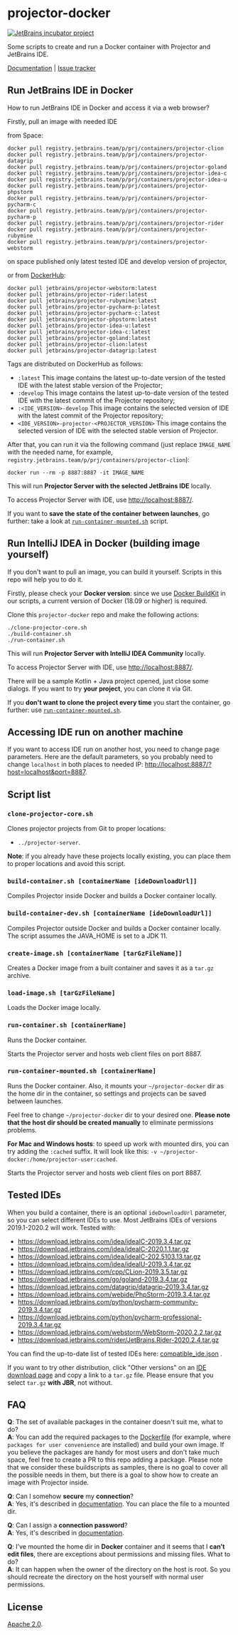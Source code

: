 # projector-docker

[![JetBrains incubator project](https://jb.gg/badges/incubator.svg)](https://confluence.jetbrains.com/display/ALL/JetBrains+on+GitHub)

Some scripts to create and run a Docker container with Projector and JetBrains IDE.

[Documentation](https://jetbrains.github.io/projector-client/mkdocs/latest/)
| [Issue tracker](https://youtrack.jetbrains.com/issues/PRJ)

## Run JetBrains IDE in Docker

How to run JetBrains IDE in Docker and access it via a web browser?

Firstly, pull an image with needed IDE 

from Space:

```shell
docker pull registry.jetbrains.team/p/prj/containers/projector-clion
docker pull registry.jetbrains.team/p/prj/containers/projector-datagrip
docker pull registry.jetbrains.team/p/prj/containers/projector-goland
docker pull registry.jetbrains.team/p/prj/containers/projector-idea-c
docker pull registry.jetbrains.team/p/prj/containers/projector-idea-u
docker pull registry.jetbrains.team/p/prj/containers/projector-phpstorm
docker pull registry.jetbrains.team/p/prj/containers/projector-pycharm-c
docker pull registry.jetbrains.team/p/prj/containers/projector-pycharm-p
docker pull registry.jetbrains.team/p/prj/containers/projector-rider
docker pull registry.jetbrains.team/p/prj/containers/projector-rubymine
docker pull registry.jetbrains.team/p/prj/containers/projector-webstorm
```

on space published only latest tested IDE and develop version of projector,

or from [DockerHub](https://hub.docker.com/orgs/jetbrains/repositories):

```shell
docker pull jetbrains/projector-webstorm:latest
docker pull jetbrains/projector-rider:latest
docker pull jetbrains/projector-rubymine:latest
docker pull jetbrains/projector-pycharm-p:latest
docker pull jetbrains/projector-pycharm-c:latest
docker pull jetbrains/projector-phpstorm:latest
docker pull jetbrains/projector-idea-u:latest
docker pull jetbrains/projector-idea-c:latest
docker pull jetbrains/projector-goland:latest
docker pull jetbrains/projector-clion:latest
docker pull jetbrains/projector-datagrip:latest
```
Tags are distributed on DockerHub as follows:
 - `:latest` This image contains the latest up-to-date version of the tested IDE with the latest stable version of the Projector;
 - `:develop` This image contains the latest up-to-date version of the tested IDE with the latest commit of the Projector repository; 
 - `:<IDE_VERSION>-develop` This image contains the selected version of IDE with the latest commit of the Projector repository; 
 - `<IDE_VERSION>-projector-<PROJECTOR_VERSION>` This image contains the selected version of IDE with the selected stable version of Projector.

After that, you can run it via the following command (just replace `IMAGE_NAME` with the needed name, for
example, `registry.jetbrains.team/p/prj/containers/projector-clion`):

```shell
docker run --rm -p 8887:8887 -it IMAGE_NAME
```

This will run **Projector Server with the selected JetBrains IDE** locally.

To access Projector Server with IDE, use <http://localhost:8887/>.

If you want to **save the state of the container between launches**, go further: take a look
at [`run-container-mounted.sh`](#run-container-mountedsh-containername) script.

## Run IntelliJ IDEA in Docker (building image yourself)

If you don't want to pull an image, you can build it yourself. Scripts in this repo will help you to do it.

Firstly, please check your **Docker version**: since we
use [Docker BuildKit](https://docs.docker.com/develop/develop-images/build_enhancements/) in our scripts, a current
version of Docker (18.09 or higher) is required.

Clone this `projector-docker` repo and make the following actions:

```shell script
./clone-projector-core.sh
./build-container.sh
./run-container.sh
```

This will run **Projector Server with IntelliJ IDEA Community** locally.

To access Projector Server with IDE, use <http://localhost:8887/>.

There will be a sample Kotlin + Java project opened, just close some dialogs. If you want to try **your project**, you can clone it via Git.

If you **don't want to clone the project every time** you start the container, go further: use [`run-container-mounted.sh`](#run-container-mountedsh-containername).

## Accessing IDE run on another machine

If you want to access IDE run on another host, you need to change page parameters. Here are the default parameters, so you probably need to change `localhost` in both places to needed IP: <http://localhost:8887/?host=localhost&port=8887>.

## Script list
### `clone-projector-core.sh`
Clones projector projects from Git to proper locations:
- `../projector-server`.

**Note**: if you already have these projects locally existing, you can place them to proper locations and avoid this script.

### `build-container.sh [containerName [ideDownloadUrl]]`
Compiles Projector inside Docker and builds a Docker container locally.

### `build-container-dev.sh [containerName [ideDownloadUrl]]`
Compiles Projector outside Docker and builds a Docker container locally. The script assumes the JAVA_HOME is set to a JDK 11.

### `create-image.sh [containerName [tarGzFileName]]`
Creates a Docker image from a built container and saves it as a `tar.gz` archive.

### `load-image.sh [tarGzFileName]`
Loads the Docker image locally.

### `run-container.sh [containerName]`
Runs the Docker container.

Starts the Projector server and hosts web client files on port 8887.

### `run-container-mounted.sh [containerName]`
Runs the Docker container. Also, it mounts your `~/projector-docker` dir as the home dir in the container, so settings and projects can be saved between launches.

Feel free to change `~/projector-docker` dir to your desired one. **Please note that the host dir should be created manually** to eliminate permissions problems.

**For Mac and Windows hosts**: to speed up work with mounted dirs, you can try adding the `:cached` suffix. It will look like this: `-v ~/projector-docker:/home/projector-user:cached`.

Starts the Projector server and hosts web client files on port 8887.

## Tested IDEs
When you build a container, there is an optional `ideDownloadUrl` parameter, so you can select different IDEs to use. Most JetBrains IDEs of versions 2019.1-2020.2 will work. Tested with:
- https://download.jetbrains.com/idea/ideaIC-2019.3.4.tar.gz
- https://download.jetbrains.com/idea/ideaIC-2020.1.1.tar.gz
- https://download.jetbrains.com/idea/ideaIC-202.5103.13.tar.gz
- https://download.jetbrains.com/idea/ideaIU-2019.3.4.tar.gz
- https://download.jetbrains.com/cpp/CLion-2019.3.5.tar.gz
- https://download.jetbrains.com/go/goland-2019.3.4.tar.gz
- https://download.jetbrains.com/datagrip/datagrip-2019.3.4.tar.gz
- https://download.jetbrains.com/webide/PhpStorm-2019.3.4.tar.gz
- https://download.jetbrains.com/python/pycharm-community-2019.3.4.tar.gz
- https://download.jetbrains.com/python/pycharm-professional-2019.3.4.tar.gz
- https://download.jetbrains.com/webstorm/WebStorm-2020.2.2.tar.gz
- https://download.jetbrains.com/rider/JetBrains.Rider-2020.2.4.tar.gz

You can find the up-to-date list of tested IDEs
here: [compatible_ide.json](https://github.com/JetBrains/projector-installer/blob/master/projector_installer/compatible_ide.json)
.

If you want to try other distribution, click "Other versions" on
an [IDE download page](https://www.jetbrains.com/idea/download/) and copy a link to a `tar.gz` file. Please ensure that
you select `tar.gz` **with JBR**, not without.

## FAQ

**Q**: The set of available packages in the container doesn't suit me, what to do?  
**A**: You can add the required packages to the [Dockerfile](Dockerfile) (for example, where `packages for user convenience` are installed) and build your own image. If you believe the packages are handy for most users and don't take much space, feel free to create a PR to this repo adding a package. Please note that we consider these buildscripts as samples, there is no goal to cover all the possible needs in them, but there is a goal to show how to create an image with Projector inside.

**Q**: Can I somehow **secure** my **connection**?  
**A**: Yes, it's described in [documentation](https://jetbrains.github.io/projector-client/mkdocs/latest/ij_user_guide/server_customization/#making-the-connection-secure). You can place the file to a mounted dir.

**Q**: Can I assign a **connection password**?  
**A**: Yes, it's described in [documentation](https://jetbrains.github.io/projector-client/mkdocs/latest/ij_user_guide/server_customization/#assigning-connection-password).

**Q**: I’ve mounted the home dir in **Docker** container and it seems that I **can’t edit files**, there are exceptions about permissions and missing files. What to do?  
**A**: It can happen when the owner of the directory on the host is root. So you should recreate the directory on the host yourself with normal user permissions.

## License
[Apache 2.0](LICENSE.txt).
